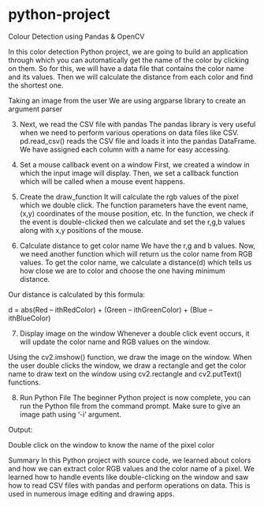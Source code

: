 # python-project
Colour Detection using Pandas &amp; OpenCV

In this color detection Python project, we are going to build an application through which you can automatically get the name of the color by clicking on them. 
So for this, we will have a data file that contains the color name and its values. Then we will calculate the distance from each color and find the shortest one.

Taking an image from the user
We are using argparse library to create an argument parser

3. Next, we read the CSV file with pandas
The pandas library is very useful when we need to perform various operations on data files like CSV. pd.read_csv() reads the CSV file and loads it into the 
pandas DataFrame. We have assigned each column with a name for easy accessing.

4. Set a mouse callback event on a window
First, we created a window in which the input image will display. Then, we set a callback function which will be called when a mouse event happens.

5. Create the draw_function
It will calculate the rgb values of the pixel which we double click. The function parameters have the event name, (x,y) coordinates of the mouse position, etc. 
In the function, we check if the event is double-clicked then we calculate and set the r,g,b values along with x,y positions of the mouse.

6. Calculate distance to get color name
We have the r,g and b values. Now, we need another function which will return us the color name from RGB values. To get the color name, we calculate a distance(d) 
which tells us how close we are to color and choose the one having minimum distance.

Our distance is calculated by this formula:

d = abs(Red – ithRedColor) + (Green – ithGreenColor) + (Blue – ithBlueColor)

7. Display image on the window
Whenever a double click event occurs, it will update the color name and RGB values on the window.

Using the cv2.imshow() function, we draw the image on the window. When the user double clicks the window, we draw a rectangle and get the color name to draw 
text on the window using cv2.rectangle and cv2.putText() functions.

8. Run Python File
The beginner Python project is now complete, you can run the Python file from the command prompt. Make sure to give an image path using ‘-i’ argument.


Output:

Double click on the window to know the name of the pixel color

Summary
In this Python project with source code, we learned about colors and how we can extract color RGB values and the color name of a pixel. 
We learned how to handle events like double-clicking on the window and saw how to read CSV files with pandas and perform operations on data. 
This is used in numerous image editing and drawing apps.
